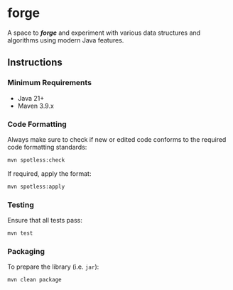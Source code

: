 # forge

A space to **_forge_** and experiment with various data structures and algorithms using modern Java features.

## Instructions

### Minimum Requirements

- Java 21+
- Maven 3.9.x

### Code Formatting

Always make sure to check if new or edited code conforms to the required code formatting standards:

```bash
mvn spotless:check
```

If required, apply the format:

```bash
mvn spotless:apply
```

### Testing

Ensure that all tests pass:

```bash
mvn test
```

### Packaging

To prepare the library (i.e. `jar`):

```bash
mvn clean package
```